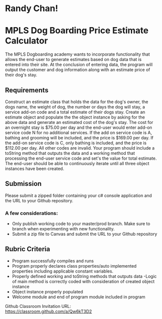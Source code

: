 # Randy Chan!

# MPLS Dog Boarding Price Estimate Calculator

The MPLS Dogboarding academy wants to incorporate functionality that allows the end-user to generate estimates based on dog data that is entered into their site.  At the conclusion of entering data, the program will output the customer and dog information along with an estimate price of their dog's stay. 

## Requirements

Construct an estimate class that holds the data for the dog's owner, the dogs name, the weight of dog, the number or days the dog will stay, a service add-on code and a total estimate of their dogs stay. Create an estimate object and populate the the object instance by asking for the above data and generate an estimated cost of the dog's stay.  The cost for an overnight stay is $75.00 per day and the end-user would enter add-on service code N for no additional services. If the add on service code is A, bathing and grooming will be included, and the price is $169.00 per day. If the add-on service code is C, only bathing is included, and the price is $112.00 per day. All other codes are invalid.   Your program should include a toString method that outputs the data and a working method that processing the end-user service code and set's the value for total estimate.  The end-user should be able to continuously iterate until all three object instances have been created.

## Submission
Please submit a zipped folder containing your c# console application and the URL to your Github repository.

### A few considerations:
- Only publish working code to your master/prod branch. Make sure to branch when experimenting with new functionality.
- Submit a zip file to Canvas and submit the URL to your Github repository

## Rubric Criteria
- Program successfully compiles and runs
- Program properly declares class properties/auto implemented properties including applicable constant variables.
- Properly defined working  and toString methods that outputs data
-Logic of main method is correctly coded with consideration of created object instance
- Object instance properly populated 
- Welcome module and end of program module included in program


Github Classroom Invitation URL: https://classroom.github.com/a/Qw6kT3D2
